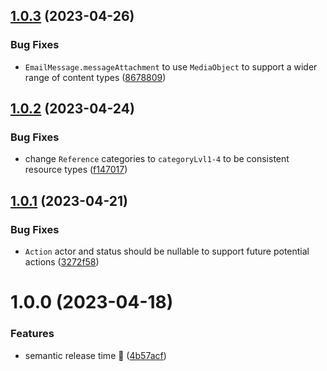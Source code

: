 ## [1.0.3](https://github.com/osuresearch/types/compare/v1.0.2...v1.0.3) (2023-04-26)


### Bug Fixes

* `EmailMessage.messageAttachment` to use `MediaObject` to support a wider range of content types ([8678809](https://github.com/osuresearch/types/commit/86788092c70d8fbe767912c91d223be6c3fc08b1))

## [1.0.2](https://github.com/osuresearch/types/compare/v1.0.1...v1.0.2) (2023-04-24)


### Bug Fixes

* change `Reference` categories to `categoryLvl1-4` to be consistent resource types ([f147017](https://github.com/osuresearch/types/commit/f147017e471908e5b60c7bc538234574ff476465))

## [1.0.1](https://github.com/osuresearch/types/compare/v1.0.0...v1.0.1) (2023-04-21)


### Bug Fixes

* `Action` actor and status should be nullable to support future potential actions ([3272f58](https://github.com/osuresearch/types/commit/3272f580002be1f2deef6db26cb0ac9520a1284d))

# 1.0.0 (2023-04-18)


### Features

* semantic release time 🚀 ([4b57acf](https://github.com/osuresearch/types/commit/4b57acfc36a7e27cd0e63e58d9ff71a2869006b1))
